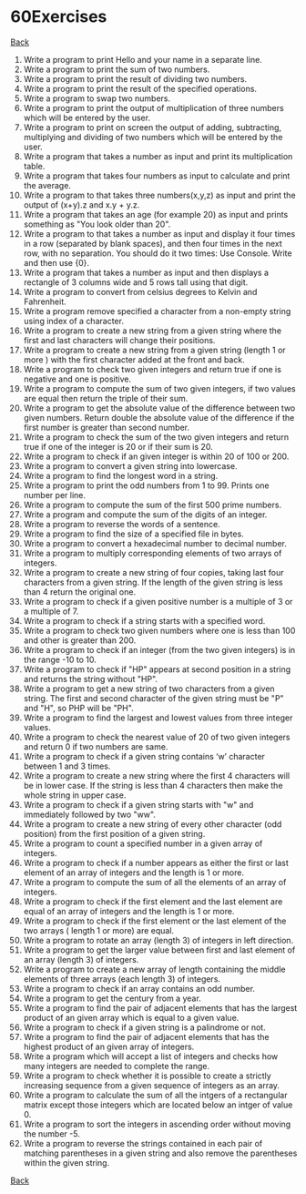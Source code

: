 # 60Exercises
[Back](https://github.com/apitoriadev/150Exercises)

1. Write a program to print Hello and your name in a separate line.
2. Write a program to print the sum of two numbers.
3. Write a program to print the result of dividing two numbers.
4. Write a program to print the result of the specified operations.
5. Write a program to swap two numbers.
6. Write a program to print the output of multiplication of three numbers which will be entered by the user.
7. Write a program to print on screen the output of adding, subtracting, multiplying and dividing of two numbers which will be entered by the user.
8. Write a program that takes a number as input and print its multiplication table.
9. Write a program that takes four numbers as input to calculate and print the average.
10. Write a program to that takes three numbers(x,y,z) as input and print the output of (x+y).z and x.y + y.z.
11. Write a program that takes an age (for example 20) as input and prints something as "You look older than 20".
12. Write a program to that takes a number as input and display it four times in a row (separated by blank spaces), and then four times in the next row, with no separation. You should do it two times: Use Console. Write and then use {0}.
13. Write a program that takes a number as input and then displays a rectangle of 3 columns wide and 5 rows tall using that digit.
14. Write a program to convert from celsius degrees to Kelvin and Fahrenheit.
15. Write a program remove specified a character from a non-empty string using index of a character.
16. Write a program to create a new string from a given string where the first and last characters will change their positions.
17. Write a program to create a new string from a given string (length 1 or more ) with the first character added at the front and back.
18. Write a program to check two given integers and return true if one is negative and one is positive.
19. Write a program to compute the sum of two given integers, if two values are equal then return the triple of their sum.
20. Write a program to get the absolute value of the difference between two given numbers. Return double the absolute value of the difference if the first number is greater than second number.
21. Write a program to check the sum of the two given integers and return true if one of the integer is 20 or if their sum is 20.
22. Write a program to check if an given integer is within 20 of 100 or 200.
23. Write a program to convert a given string into lowercase.
24. Write a program to find the longest word in a string.
25. Write a program to print the odd numbers from 1 to 99. Prints one number per line.
26. Write a program to compute the sum of the first 500 prime numbers.
27. Write a program and compute the sum of the digits of an integer.
28. Write a program to reverse the words of a sentence.
29. Write a program to find the size of a specified file in bytes.
30. Write a program to convert a hexadecimal number to decimal number.
31. Write a program to multiply corresponding elements of two arrays of integers.
32. Write a program to create a new string of four copies, taking last four characters from a given string. If the length of the given string is less than 4 return the original one.
33. Write a program to check if a given positive number is a multiple of 3 or a multiple of 7.
34. Write a program to check if a string starts with a specified word.
35. Write a program to check two given numbers where one is less than 100 and other is greater than 200.
36. Write a program to check if an integer (from the two given integers) is in the range -10 to 10.
37. Write a program to check if "HP" appears at second position in a string and returns the string without "HP".
38. Write a program to get a new string of two characters from a given string. The first and second character of the given string must be "P" and "H", so PHP will be "PH".
39. Write a program to find the largest and lowest values from three integer values.
40. Write a program to check the nearest value of 20 of two given integers and return 0 if two numbers are same.
41. Write a program to check if a given string contains ‘w’ character between 1 and 3 times.
42. Write a program to create a new string where the first 4 characters will be in lower case. If the string is less than 4 characters then make the whole string in upper case.
43. Write a program to check if a given string starts with "w" and immediately followed by two "ww".
44. Write a program to create a new string of every other character (odd position) from the first position of a given string.
45. Write a program to count a specified number in a given array of integers.
46. Write a program to check if a number appears as either the first or last element of an array of integers and the length is 1 or more.
47. Write a program to compute the sum of all the elements of an array of integers.
48. Write a program to check if the first element and the last element are equal of an array of integers and the length is 1 or more.
49. Write a program to check if the first element or the last element of the two arrays ( length 1 or more) are equal.
50. Write a program to rotate an array (length 3) of integers in left direction.
51. Write a program to get the larger value between first and last element of an array (length 3) of integers.
52. Write a program to create a new array of length containing the middle elements of three arrays (each length 3) of integers.
53. Write a program to check if an array contains an odd number.
54. Write a program to get the century from a year.
55. Write a program to find the pair of adjacent elements that has the largest product of an given array which is equal to a given value.
56. Write a program to check if a given string is a palindrome or not.
57. Write a program to find the pair of adjacent elements that has the highest product of an given array of integers.
58. Write a program which will accept a list of integers and checks how many integers are needed to complete the range.
59. Write a program to check whether it is possible to create a strictly increasing sequence from a given sequence of integers as an array.
60. Write a program to calculate the sum of all the intgers of a rectangular matrix except those integers which are located below an intger of value 0.
61. Write a program to sort the integers in ascending order without moving the number -5.
62. Write a program to reverse the strings contained in each pair of matching parentheses in a given string and also remove the parentheses within the given string. 

[Back](https://github.com/apitoriadev/150Exercises)